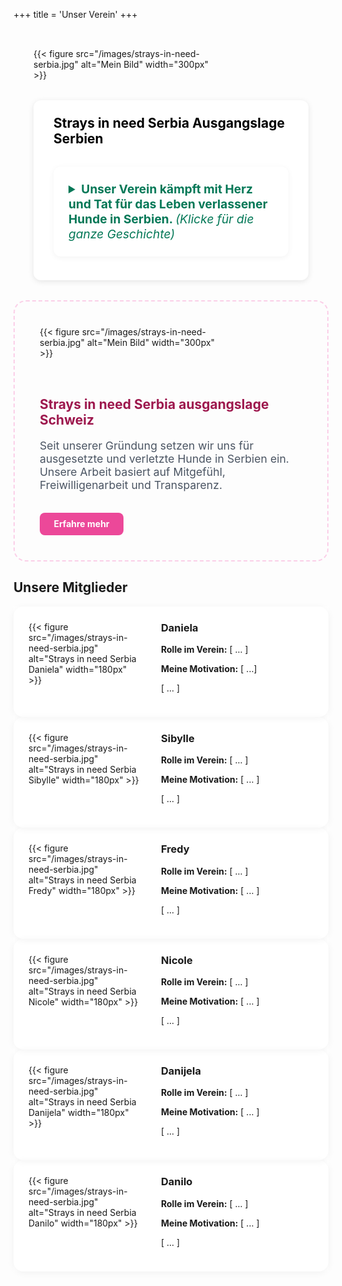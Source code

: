 +++ 
title = 'Unser Verein' 
+++

<div style="display: flex; gap: 2rem; align-items: center; padding: 2rem; border-radius: 16px; flex-wrap: wrap;">

  <div style="flex: 0 0 300px;">
    {{< figure src="/images/strays-in-need-serbia.jpg" alt="Mein Bild" width="300px" >}}
  </div>

  <div style="flex: 1; background-color: #ffffff; padding: 1.5rem 2rem; border-radius: 12px; box-shadow: 0 2px 10px rgba(0,0,0,0.1);">
    <h2 style="color:rgb(0, 0, 0); margin-top: 0;">Strays in need Serbia Ausgangslage Serbien</h2>
    <p style="font-size: 1.1rem; line-height: 1.6; color: #334155;">
<details style="margin-top: 2rem; background:rgb(255, 255, 255); padding: 1.5rem; border-radius: 12px; box-shadow: 0 2px 10px rgba(0,0,0,0.05);">
  <summary style="font-weight: bold; font-size: 1.2rem; cursor: pointer; color: #047857;">
    Unser Verein kämpft mit Herz und Tat für das Leben verlassener Hunde in Serbien. <em style="font-weight: normal;">(Klicke für die ganze Geschichte)</em>
  </summary>
  <div style="margin-top: 1rem; color: #334155; line-height: 1.6;">
    <p>Wir sind Aleksandra, Sibylle und Danijela – seit über 10 Jahren engagierte Tierschützerinnen und Aktivistinnen. Unsere Arbeit begann aus einem persönlichen Bedürfnis heraus, den Stimmlosen zu helfen – den verlassenen Hunden und Katzen, die leider immer zahlreicher auf unseren Strassen auftauchen.
Sibylle lebt in der Schweiz und verfolgt unsere Arbeit seit einigen Jahren gemeinsam mit ihrem Partner Michael über Instagram. Sie haben uns bei jeder Gelegenheit unterstützt, schliesslich auch selbst einen von uns geretteten Hund aus Serbien adoptiert – so begann unser gemeinsamer Kampf für streunende Tiere.</p>
    <p>Wir sind ein kleines Team, das in der Region Ruma und den umliegenden Dörfern aktiv ist und Teil einer humanitären Kette durch die Unterstützung eines Schweizer Vereins. Zu unseren Unterstützern zählen Familienangehörige und Freunde wie Danilo, Daniela und ihre Eltern, die uns in unserem täglichen Einsatz helfen. Uns verbinden dieselben Ziele und die grosse Liebe zu Tieren.</p>
    <p>Ruma und die umliegenden Dörfer leiden unter einer hohen Zahl an streunenden und unerwünschten Hunden und Katzen. Das Problem wächst seit Jahren – es gibt keine systematische Sterilisation und das Bewusstsein für verantwortungsvolle Tierhaltung ist weiterhin gering.
Tiere werden häufig am Strassenrand ausgesetzt, in Kartons oder sogar angebunden an Laternenpfählen. Die Behörden schauen meist weg, Tierheime sind überfüllt oder unzureichend. Leider sehen viele Menschen Strassenhunde noch immer als Störung und nicht als Lebewesen, die Hilfe brauchen.
Man schätzt, dass es in Ruma und Umgebung mehrere hundert streunende Hunde und Katzen gibt. Jede dieser Seelen hat ihre eigene traurige Geschichte – ausgesetzte Würfe, verletzte Tiere, alte oder kranke Tiere, die allein sterben. Damit sind wir täglich konfrontiert.
</p>
<p>Derzeit kümmern wir uns um über 50 Hunde. Einige sind in unserem noch nicht fertiggestellten Tierasyl untergebracht, das wir mit viel Mühe erhalten. Andere befinden sich in privaten Unterkünften, die wir monatlich bezahlen, oder bei Freiwilligen.

Alle unsere Tiere werden regelmässig tierärztlich versorgt – Impfungen, Kastrationen, Behandlungen von Verletzungen und Krankheiten. Ausserdem versorgen wir über 20 Strassenkatzen, für die wir leider keinen festen Platz haben, aber regelmässig Futter- und Wasserstellen einrichten.

Ein typischer Rettungseinsatz beginnt mit einem Anruf – oft von Anwohnern, die verletzte Tiere oder verlassene Welpen gefunden haben. Wir fahren los, leisten Erste Hilfe und bringen die Tiere in Sicherheit, so oft wir können.

Unsere täglichen Aufgaben: Füttern, Reinigungsarbeiten, Buchhaltung, Fahrten zum Tierarzt, Vermittlung, Kommunikation mit Interessenten. Am schwersten ist es, wenn wir einen Kampf verlieren – doch es gibt keinen schöneren Moment, als wenn ein Hund oder eine Katze ein Zuhause findet und wir ein Foto erhalten, wie sie in ihrem Bettchen schlafen.</p>

<p>Wir möchten die Kapazität unseres neuen „Tutu“-Ranch-Tierheims erweitern – ein Projekt, das Sibylle grosszügig durch die Zahlung der monatlichen Miete aus eigener Tasche ermöglicht. Unser Ziel ist es, möglichst viele Tiere zu sterilisieren und die Zahl der Adoptionen zu erhöhen.
Langfristig möchten wir die Zahl streunender Tiere durch Aufklärung und verantwortungsvolle Politik auf ein Minimum reduzieren.
Was wir dringend brauchen:
Spenden für Futter, tierärztliche Versorgung und Ausrüstung
Freiwillige, die Tiere vorübergehend aufnehmen können
Weitere Helfer vor Ort – derzeit arbeiten nur 2 Personen täglich im Ausseneinsatz, neben ihren eigenen Jobs
Finanzierung für mindestens eine feste Hilfskraft auf dem Ranch-Gelände
Für uns ist diese Arbeit mehr als eine Verpflichtung – es ist eine Berufung. Ein Leben zu retten, in dankbare Augen zu blicken, einen wedelnden Schwanz zu sehen – das gibt uns die Kraft, weiterzumachen.</p>
<p>Wir träumen von dem Tag, an dem kein einziges Tier auf dem ganzen Balkan mehr auf kaltem Beton schlafen und hungern muss. Bis dahin kämpfen wir weiter – mit der Unterstützung wunderbarer Menschen aus dem Schweizer Verein, aller Spender und jener, die daran glauben, dass das Leben unserer vierbeinigen Freunde genauso viel wert ist.</p>
    <p><strong>Unser Ziel:</strong> Kein Tier soll mehr auf kaltem Beton schlafen müssen. Gemeinsam können wir das erreichen.</p>
  </div>
</details>
    </p>
  </div>

</div>

<div style="border: 2px dashed #fbcfe8; border-radius: 20px; padding: 2.5rem; display: flex; align-items: center; gap: 2rem; flex-wrap: wrap;">

  <div style="flex: 0 0 300px;">
    {{< figure src="/images/strays-in-need-serbia.jpg" alt="Mein Bild" width="300px" >}}
  </div>

  <div style="flex: 1;">
    <h2 style="color: #9d174d;">Strays in need Serbia ausgangslage Schweiz</h2>
    <p style="font-size: 1.1rem; color: #4b5563;">
      Seit unserer Gründung setzen wir uns für ausgesetzte und verletzte Hunde in Serbien ein. 
      Unsere Arbeit basiert auf Mitgefühl, Freiwilligenarbeit und Transparenz.
    </p>
    <a href="/unser-verein/" style="background: #ec4899; color: white; padding: 0.6rem 1.4rem; border-radius: 8px; text-decoration: none; font-weight: bold; display: inline-block; margin-top: 1rem;">Erfahre mehr</a>
  </div>

</div>

## Unsere Mitglieder

<div class="centered-content single-flex" style="background-color:rgb(255, 255, 255);">

  <div style="display: flex; gap: 2rem; padding: 1.5rem; border-radius: 16px; box-shadow: 0 2px 12px rgba(0,0,0,0.05); flex-wrap: wrap;">
    <div style="flex: 0 0 180px;">
      {{< figure src="/images/strays-in-need-serbia.jpg" alt="Strays in need Serbia Daniela" width="180px" >}}
    </div>
    <div style="flex: 1;">
      <h3 style="margin-top: 0;">Daniela</h3>
      <p><strong>Rolle im Verein:</strong> [ ... ]</p>
      <p><strong>Meine Motivation:</strong> [ ...]</p>
      <p>[ ... ]</p>
    </div>
  </div>

  <div style="display: flex; gap: 2rem; padding: 1.5rem; border-radius: 16px; box-shadow: 0 2px 12px rgba(0,0,0,0.05); flex-wrap: wrap;">
    <div style="flex: 0 0 180px;">
      {{< figure src="/images/strays-in-need-serbia.jpg" alt="Strays in need Serbia Sibylle" width="180px" >}}
    </div>
    <div style="flex: 1;">
      <h3 style="margin-top: 0;">Sibylle</h3>
      <p><strong>Rolle im Verein:</strong> [ ... ]</p>
      <p><strong>Meine Motivation:</strong> [ ... ]</p>
      <p>[ ... ]</p>
    </div>
  </div>

  <div style="display: flex; gap: 2rem; padding: 1.5rem; border-radius: 16px; box-shadow: 0 2px 12px rgba(0,0,0,0.05); flex-wrap: wrap;">
    <div style="flex: 0 0 180px;">
      {{< figure src="/images/strays-in-need-serbia.jpg" alt="Strays in need Serbia Fredy" width="180px" >}}
    </div>
    <div style="flex: 1;">
      <h3 style="margin-top: 0;">Fredy</h3>
      <p><strong>Rolle im Verein:</strong> [ ... ]</p>
      <p><strong>Meine Motivation:</strong> [ ... ]</p>
      <p>[ ... ]</p>
    </div>
  </div>

  <div style="display: flex; gap: 2rem; padding: 1.5rem; border-radius: 16px; box-shadow: 0 2px 12px rgba(0,0,0,0.05); flex-wrap: wrap;">
    <div style="flex: 0 0 180px;">
      {{< figure src="/images/strays-in-need-serbia.jpg" alt="Strays in need Serbia Nicole" width="180px" >}}
    </div>
    <div style="flex: 1;">
      <h3 style="margin-top: 0;">Nicole</h3>
      <p><strong>Rolle im Verein:</strong> [ ... ]</p>
      <p><strong>Meine Motivation:</strong> [ ... ]</p>
      <p>[ ... ]</p>
    </div>
  </div>

  <div style="display: flex; gap: 2rem; padding: 1.5rem; border-radius: 16px; box-shadow: 0 2px 12px rgba(0,0,0,0.05); flex-wrap: wrap;">
    <div style="flex: 0 0 180px;">
      {{< figure src="/images/strays-in-need-serbia.jpg" alt="Strays in need Serbia Danijela" width="180px" >}}
    </div>
    <div style="flex: 1;">
      <h3 style="margin-top: 0;">Danijela</h3>
      <p><strong>Rolle im Verein:</strong> [ ... ]</p>
      <p><strong>Meine Motivation:</strong> [ ... ]</p>
      <p>[ ... ]</p>
    </div>
  </div>

  <div style="display: flex; gap: 2rem; padding: 1.5rem; border-radius: 16px; box-shadow: 0 2px 12px rgba(0,0,0,0.05); flex-wrap: wrap;">
    <div style="flex: 0 0 180px;">
      {{< figure src="/images/strays-in-need-serbia.jpg" alt="Strays in need Serbia Danilo" width="180px" >}}
    </div>
    <div style="flex: 1;">
      <h3 style="margin-top: 0;">Danilo</h3>
      <p><strong>Rolle im Verein:</strong> [ ... ]</p>
      <p><strong>Meine Motivation:</strong> [ ... ]</p>
      <p>[ ... ]</p>
    </div>
  </div>

</div>
